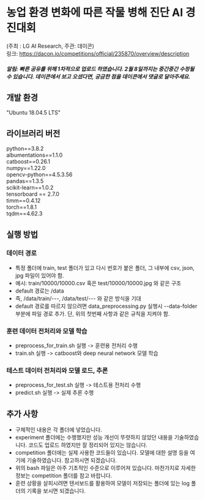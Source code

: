 # 농업 환경 변화에 따른 작물 병해 진단 AI 경진대회
(주최 : LG AI Research, 주관: 데이콘)   
링크: https://dacon.io/competitions/official/235870/overview/description
##### 알림: 빠른 공유를 위해 1차적으로 업로드 하였습니다. 2월 8일까지는 중간중간 수정될 수 있습니다. 데이콘에서 보고 오셨다면, 궁금한 점을 데이콘에서 댓글로 달아주세요.

## 개발 환경
"Ubuntu 18.04.5 LTS"

## 라이브러리 버전
python==3.8.2   
albumentations==1.1.0   
catboost==0.26.1   
numpy==1.22.0   
opencv-python==4.5.3.56   
pandas==1.3.5   
scikit-learn==1.0.2   
tensorboard == 2.7.0   
timm==0.4.12   
torch==1.8.1   
tqdm==4.62.3   

## 실행 방법
### 데이터 경로
- 특정 폴더에 train, test 폴더가 있고 다시 번호가 붙은 폴더, 그 내부에 csv, json, jpg 파일이 있어야 함.
- 예시: train/10000/10000.csv 혹은  test/10000/10000.jpg 와 같은 구조
- default 경로는 /data
- 즉, /data/train/---, /data/test/--- 와 같은 방식을 기대
- default 경로를 따르지 않으려면 data_preprocessing.py 실행시 --data-folder 부분에 파일 경로 추가. 단, 위의 첫번째 사항과 같은 규칙을 지켜야 함.

### 훈련 데이터 전처리와 모델 학습 
- preprocess_for_train.sh 실행 -> 훈련용 전처리 수행
- train.sh 실행 -> catboost와 deep neural network 모델 학습

### 테스트 데이터 전처리와 모델 로드, 추론
- preprocess_for_test.sh 실행 -> 테스트용 전처리 수행
- predict.sh 실행 -> 실제 추론 수행

## 추가 사항
- 구체적인 내용은 각 폴더에 넣었습니다.
- experiment 폴더에는 수행했지만 성능 개선이 뚜렷하지 않았던 내용을 기술하였습니다. 코드도 업로드 하였지만 잘 정리되어 있지는 않습니다.
- competition 폴더에는 실제 사용한 코드들이 있습니다. 모델에 대한 설명 등을 여기에 기술하였습니다. 참고하시면 되겠습니다.
- 위의 bash 파일은 아주 기초적인 수준으로 이루어져 있습니다. 마찬가지로 자세한 정보는 competition 폴더를 참고 바랍니다.
- 훈련 상황을 살피시려면 텐서보드를 활용하여 모델이 저장되는 폴더에 있는 log 폴더의 기록을 보시면 되겠습니다.
